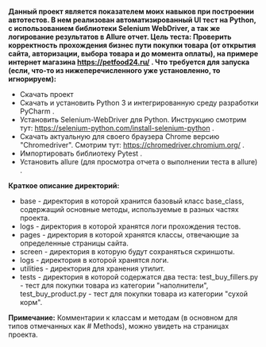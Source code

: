 **Данный проект является показателем моих навыков при построении автотестов. В нем реализован автоматизированный UI тест на Python, с использованием библиотеки Selenium WebDriver, а так же логирование результатов в Allure отчет.
Цель теста: Проверить корректность прохождения бизнес пути покупки товара (от открытия сайта, авторизации, выбора товара и до момента оплаты), на примере интернет магазина https://petfood24.ru/ .
Что требуется для запуска (если, что-то из нижеперечисленного уже установленно, то игнорируем):**
- Скачать проект
- Скачать и установить Python 3 и интегрированную среду разработки PyCharm .
- Установить Selenium-WebDriver для Python. Инструкцию смотрим тут: https://selenium-python.com/install-selenium-python .
- Скачать актуальную для своего браузера Сhrome версию "Сhromedriver". Смотрим тут: https://chromedriver.chromium.org/ .
- Импортировать библиотеку Pytest .
- Установить allure (для просмотра отчета о выполнении теста в allure) .

**Краткое описание директорий:**
- base - директория в которой хранится базовый класс base_class, содержащий основные методы, используемые в разных частях проекта.
- logs - директория в которой хранятся логи прохождения тестов.
- pages - директория в которой хранятся классы, отвечающие за определенные страницы сайта.
- screen - директория в которую будут сохраняться скриншоты.
- logs - директория в которой хранятся логи.
- utilities - директория для хранения утилит.
- tеsts - директория в которой содержатся два теста: test_buy_fillers.py - тест для покупки товара из категории "наполнители", test_buy_product.py - тест для покупки товара из категории "сухой корм".

**Примечание:**
Комментарии к классам и методам (в основном для типов отмечанных как # Methods), можно увидеть на страницах проекта.
